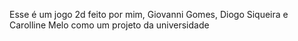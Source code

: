 Esse é um jogo 2d feito por mim, Giovanni Gomes, Diogo Siqueira e Carolline Melo como um projeto da universidade
